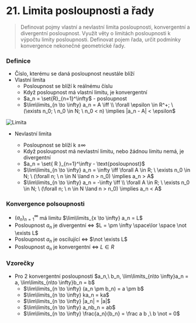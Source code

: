# 21. Limita posloupnosti a řady

> Definovat pojmy vlastní a nevlastní limita posloupnosti, konvergentní a divergentní posloupnost. Využít věty o limitách posloupnosti k výpočtu limity posloupnosti. Definovat pojem řada, určit podmínky konvergence nekonečné geometrické řady.

### Definice

- Číslo, kterému se daná posloupnost neustále blíží
- Vlastní limita
  - Posloupnost se blíží k reálnému číslu
  - Když posloupnost má vlastní limitu, je konvergentní
  - $a_n = \set{R}_{n=1}^\infty$ - posloupnost
  - $\lim\limits_{n \to \infty} a_n = A \iff \\ \forall \epsilon \in R^+; \ (\exists n_0; \ n_0 \in N; \ n_0 < n) \implies |a_n - A| < \epsilon$

![Limita](limita.png)

- Nevlastní limita

  - Posloupnost se blíží k $\pm \infty$
  - Když posloupnost má nevlastní limitu, nebo žádnou limitu nemá, je divergentní
  - $a_n = \set{ R }_{n=1}^\infty - \text{posloupnost}$
  - $\lim\limits_{n \to \infty} a_n = \infty \iff \forall A \in R; \ \exists n_0 \in N; \ (\forall n; \ n \in N \land n > n_0) \implies a_n > A$
  - $\lim\limits_{n \to \infty} a_n = -\infty \iff \\ \forall A \in R; \ \exists n_0 \in N; \ (\forall n; \ n \in N \land n > n_0) \implies a_n < A$

### Konvergence polsoupnosti

- $(a_n)^\infty_{n=1}$ má limitu $\lim\limits_{x \to \infty} a_n = L$
- Posloupnost $a_n$ je divergentní $\iff$ $L = \pm \infty \space\lor \space \not \exists L$
- Posloupnost $a_n$ je oscilující $\iff$ $\not \exists L$
- Posloupnost $a_n$ je konvergentní $\iff$ $L \in R$

### Vzorečky

- Pro 2 konvergentní posloupnosti $a_n,\ b_n, \lim\limits_{n\to \infty}a_n = a, \lim\limits_{n\to \infty}b_n = b$
  - $\lim\limits_{n \to \infty} (a_n \pm b_n) = a \pm b$
  - $\lim\limits_{n \to \infty} ka_n = ka$
  - $\lim\limits_{n \to \infty} |a_n| = |a|$
  - $\lim\limits_{n \to \infty} a_nb_n = ab$
  - $\lim\limits_{n \to \infty} \frac{a_n}{b_n} = \frac a b ,\ b \not = 0$
